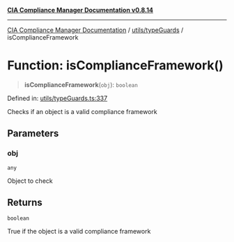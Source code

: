 [**CIA Compliance Manager Documentation v0.8.14**](../../../README.md)

***

[CIA Compliance Manager Documentation](../../../modules.md) / [utils/typeGuards](../README.md) / isComplianceFramework

# Function: isComplianceFramework()

> **isComplianceFramework**(`obj`): `boolean`

Defined in: [utils/typeGuards.ts:337](https://github.com/Hack23/cia-compliance-manager/blob/257dd569f432a46611a1746c832a7e3d29232229/src/utils/typeGuards.ts#L337)

Checks if an object is a valid compliance framework

## Parameters

### obj

`any`

Object to check

## Returns

`boolean`

True if the object is a valid compliance framework
